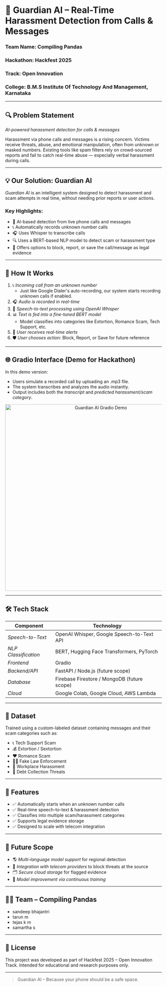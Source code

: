 # 🚨 Guardian AI – Real-Time Harassment Detection from Calls & Messages  
### Team Name: Compiling Pandas  
### Hackathon: Hackfest 2025  
### Track: Open Innovation  
### College: B.M.S Institute Of Technology And Management, Karnataka  

---

## 🔍 Problem Statement  
*AI-powered harassment detection for calls & messages*

Harassment via phone calls and messages is a rising concern. Victims receive threats, abuse, and emotional manipulation, often from unknown or masked numbers. Existing tools like spam filters rely on crowd-sourced reports and fail to catch real-time abuse — especially verbal harassment during calls.

---

## 💡 Our Solution: Guardian AI  

*Guardian AI* is an intelligent system designed to detect harassment and scam attempts in real time, without needing prior reports or user actions.

### Key Highlights:
- 🧠 AI-based detection from live phone calls and messages  
- 📞 Automatically records unknown number calls  
- 🎧 Uses Whisper to transcribe calls  
- 🔍 Uses a BERT-based NLP model to detect scam or harassment type  
- 🔐 Offers options to block, report, or save the call/message as legal evidence  

---

## 🧠 How It Works  

1. 📞 *Incoming call from an unknown number*  
   - Just like Google Dialer's auto-recording, our system starts recording unknown calls if enabled.
2. 🎧 *Audio is recorded in real-time*
3. 🧾 *Speech-to-text processing using OpenAI Whisper*
4. 📊 *Text is fed into a fine-tuned BERT model*  
   - Model classifies into categories like Extortion, Romance Scam, Tech Support, etc.
5. 🔔 *User receives real-time alerts*  
6. 🛡 *User chooses action*: Block, Report, or Save for future reference  

---

## 🌐 Gradio Interface (Demo for Hackathon)

In this demo version:
- Users simulate a recorded call by uploading an .mp3 file.
- The system transcribes and analyzes the audio instantly.
- Output includes both the *transcript* and *predicted harassment/scam category*.

<p align="center">
  <img src="https://i.imgur.com/your_demo_screenshot.png" alt="Guardian AI Gradio Demo" width="600"/>
</p>

---

## 🛠 Tech Stack  

| Component | Technology |
|----------|------------|
| *Speech-to-Text* | OpenAI Whisper, Google Speech-to-Text API |
| *NLP Classification* | BERT, Hugging Face Transformers, PyTorch |
| *Frontend* | Gradio |
| *Backend/API* | FastAPI / Node.js (future scope) |
| *Database* | Firebase Firestore / MongoDB (future scope) |
| *Cloud* | Google Colab, Google Cloud, AWS Lambda |

---

## 📂 Dataset  

Trained using a custom-labeled dataset containing messages and their scam categories such as:
- 📞 Tech Support Scam  
- 💰 Extortion / Sextortion  
- ❤ Romance Scam  
- 👮‍♂ Fake Law Enforcement  
- 💼 Workplace Harassment  
- 📩 Debt Collection Threats  

---

## 🔐 Features  

- ✅ Automatically starts when an unknown number calls  
- ✅ Real-time speech-to-text & harassment detection  
- ✅ Classifies into multiple scam/harassment categories  
- ✅ Supports legal evidence storage  
- ✅ Designed to scale with telecom integration  

---

## 🚀 Future Scope  

- 🌎 *Multi-language model support* for regional detection  
- 📶 *Integration with telecom providers* to block threats at the source  
- 🗂 *Secure cloud storage* for flagged evidence  
- 🔁 *Model improvement via continuous training*

---

## 🧑‍💻 Team – Compiling Pandas  
- sandeep bhajantri 
- tarun m 
- tejas k m 
- samartha s 

---

## 📜 License  
This project was developed as part of Hackfest 2025 – Open Innovation Track. Intended for educational and research purposes only.

---

> Guardian AI – Because your phone should be a safe space.
